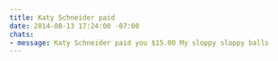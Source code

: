 ```yaml
---
title: Katy Schneider paid
date: 2014-08-13 17:24:00 -07:00
chats:
- message: Katy Schneider paid you $15.00 My sloppy sloppy balls
---
```


